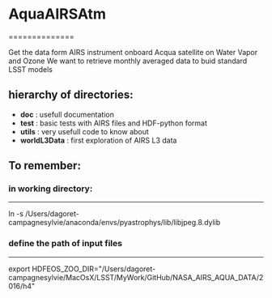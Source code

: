 # AquaAIRSAtm
==============


Get the data form AIRS instrument onboard Acqua satellite on Water Vapor and Ozone
We want to retrieve monthly averaged data to buid standard LSST models


## hierarchy of directories:



- **doc** : usefull documentation
- **test** : basic tests with AIRS files and HDF-python format
- **utils** : very usefull code to know about
- **worldL3Data** : first exploration of AIRS L3 data



## To remember:


### in working directory:
--------------------------

ln -s /Users/dagoret-campagnesylvie/anaconda/envs/pyastrophys/lib/libjpeg.8.dylib 


### define the path of input files
--------------------------------

export HDFEOS_ZOO_DIR="/Users/dagoret-campagnesylvie/MacOsX/LSST/MyWork/GitHub/NASA_AIRS_AQUA_DATA/2016/h4" 